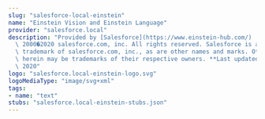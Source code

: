```yaml
---
slug: "salesforce-local-einstein"
name: "Einstein Vision and Einstein Language"
provider: "salesforce.local"
description: "Provided by [Salesforce](https://www.einstein-hub.com/)  � Copyright\
  \ 2000�2020 salesforce.com, inc. All rights reserved. Salesforce is a registered\
  \ trademark of salesforce.com, inc., as are other names and marks. Other marks appearing\
  \ herein may be trademarks of their respective owners. **Last updated:** Aug 17,\
  \ 2020"
logo: "salesforce.local-einstein-logo.svg"
logoMediaType: "image/svg+xml"
tags:
- name: "text"
stubs: "salesforce.local-einstein-stubs.json"
---
```


